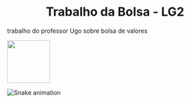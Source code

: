 <h1 align="center"> Trabalho da Bolsa - LG2 </h1>

trabalho do professor Ugo sobre bolsa de valores </h1>


<img src="https://dev.java/assets/images/java-logo-vert-blk.png" width="100px">

![Snake animation](https://github.com/iMxguel/USERNAME/blob/output/github-contribution-grid-snake.svg)

































































































